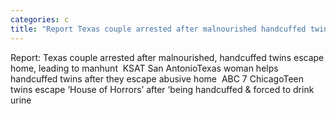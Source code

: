 ```yaml
---
categories: c
title: "Report Texas couple arrested after malnourished handcuffed twins escape home leading to manhunt  KSAT San Antonio"
---
```

Report: Texas couple arrested after malnourished, handcuffed twins escape home, leading to manhunt&nbsp;&nbsp;KSAT San AntonioTexas woman helps handcuffed twins after they escape abusive home&nbsp;&nbsp;ABC 7 ChicagoTeen twins escape ‘House of Horrors’ after ‘being handcuffed & forced to drink urine